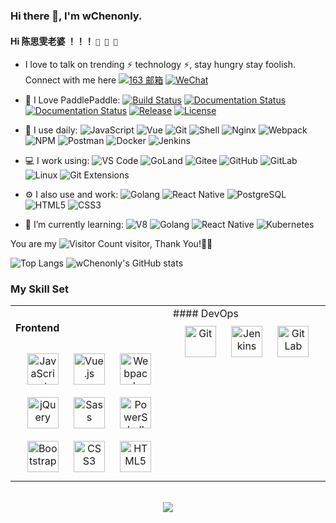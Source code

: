 ### Hi there 👋, I'm wChenonly.
#### Hi 陈思雯老婆 ！！！ `🎉 🎉 🎉 `





- I love to talk on trending ⚡ technology ⚡, stay hungry stay foolish. Connect with me here   [![163 邮箱](https://img.shields.io/badge/-find_livingbody@qq.com-c14438?style=plastic&link=mailto:livingbody@qq.com)](mailto:livingbody@qq.com)
    [![WeChat](https://img.shields.io/badge/WeChat-07C160?logo=wechat&logoColor=white)](https://raw.githubusercontent.com/livingbody/nav/master/static/images/WeChat.jpg)

- 🚀 I Love PaddlePaddle:
    [![Build Status](https://travis-ci.org/PaddlePaddle/Paddle.svg?branch=develop)](https://travis-ci.org/PaddlePaddle/Paddle)
    [![Documentation Status](https://img.shields.io/badge/docs-latest-brightgreen.svg?style=flat)](https://paddlepaddle.org.cn/documentation/docs/en/guides/index_en.html)
    [![Documentation Status](https://img.shields.io/badge/中文文档-最新-brightgreen.svg)](https://paddlepaddle.org.cn/documentation/docs/zh/guides/index_cn.html)
    [![Release](https://img.shields.io/github/release/PaddlePaddle/Paddle.svg)](https://github.com/PaddlePaddle/Paddle/releases)
    [![License](https://img.shields.io/badge/license-Apache%202-blue.svg)](LICENSE)


- 🚀 I use daily:
  ![JavaScript](https://img.shields.io/badge/JavaScript-000000?logo=JavaScript&logoColor=FFCA28)
  ![Vue](https://img.shields.io/badge/Vue.js-35495E?logo=vue.js&logoColor=4FC08D)
  ![Git](https://img.shields.io/badge/-Git-000000?logo=git&logoColor=FF7043)
  ![Shell](https://img.shields.io/badge/-Shell-4EC422?logo=Shell&logoColor=FF7043)
  ![Nginx](https://img.shields.io/badge/-Nginx-F6C915?logo=nginx&logoColor=029137)
  ![Webpack](https://img.shields.io/badge/-webpack-2B3A42?logo=webpack&logoColor=75AFCC)
  ![NPM](https://img.shields.io/badge/-NPM-2875E3?logo=npm&logoColor=029137)
  ![Postman](https://img.shields.io/badge/-Postman-7A1FA2?logo=postman&logoColor=FC8019)
  ![Docker](https://img.shields.io/badge/docker-20232A?logo=docker&logoColor=61DAFB)
  ![Jenkins](https://img.shields.io/badge/-Jenkins-F6C915?logo=jenkins&logoColor=F16061)

- 💻 I work using:
  ![VS Code](https://img.shields.io/badge/-VS%20Code-007ACC?style=plastic&logo=visual-studio-code)
  ![GoLand](https://img.shields.io/badge/-GoLand-000?logo=goland&logoColor=00ACC1)
  ![Gitee](https://img.shields.io/badge/-Gitee-A80025?logo=gitee&logoColor=F16061)
  ![GitHub](https://img.shields.io/badge/-GitHub-181717?style=plastic&logo=github)
  ![GitLab](https://img.shields.io/badge/-GitLab-FCA121?style=plastic&logo=gitlab)
  ![Linux](https://img.shields.io/badge/-Linux-F16061?logo=linux&logoColor=000)
  ![Git Extensions](https://img.shields.io/badge/-Git%20Extensions-green?logo=git%20extensions&logoColor=DE3929)

- ⚙️ I also use and work:
  ![Golang](https://img.shields.io/badge/-Golang-02569B?logo=go&logoColor=00ACC1)
  ![React Native](https://img.shields.io/badge/React_Native-20232A?logo=react&logoColor=61DAFB)
  ![PostgreSQL](https://img.shields.io/badge/-PostgreSQL-336791?style=plastic&logo=postgresql)
  ![HTML5](https://img.shields.io/badge/-HTML5-E34F26?style=plastic&logo=html5&logoColor=white)
  ![CSS3](https://img.shields.io/badge/-CSS3-1572B6?style=plastic&logo=css3)

- 🌱 I’m currently learning:
  ![V8](https://img.shields.io/badge/-V8-3DDC84?logo=v8&logoColor=4788F4)
  ![Golang](https://img.shields.io/badge/-Golang-02569B?logo=go&logoColor=00ACC1)
  ![React Native](https://img.shields.io/badge/React_Native-20232A?logo=react&logoColor=61DAFB)
  ![Kubernetes](https://img.shields.io/badge/-Kubernetes-F5F5F5?logo=Kubernetes&logoColor=316CE6)


You are my ![Visitor Count](https://profile-counter.glitch.me/wChenonly/count.svg) visitor, Thank You!🎉🎉

![Top Langs](https://github-readme-stats.vercel.app/api/top-langs/?username=wChenonly)
![wChenonly's GitHub stats](https://github-readme-stats.vercel.app/api?username=wChenonly&show_icons=true)

### My Skill Set
<table><tr><td valign="top" width="33%">



#### Frontend
<div align="center">
<img style="margin: 10px" src="https://profilinator.rishav.dev/skills-assets/javascript-original.svg" alt="JavaScript" height="50" />
<img style="margin: 10px" src="https://profilinator.rishav.dev/skills-assets/vuejs-original-wordmark.svg" alt="Vue.js" height="50" />
<img style="margin: 10px" src="https://profilinator.rishav.dev/skills-assets/webpack-original.svg" alt="Webpack" height="50" />
<img style="margin: 10px" src="https://profilinator.rishav.dev/skills-assets/jquery.png" alt="jQuery" height="50" />
<img style="margin: 10px" src="https://profilinator.rishav.dev/skills-assets/sass-original.svg" alt="Sass" height="50" />
<img style="margin: 10px" src="https://profilinator.rishav.dev/skills-assets/powershell.png" alt="PowerShell" height="50" />
<img style="margin: 10px" src="https://profilinator.rishav.dev/skills-assets/bootstrap-plain.svg" alt="Bootstrap" height="50" />
<img style="margin: 10px" src="https://profilinator.rishav.dev/skills-assets/css3-original-wordmark.svg" alt="CSS3" height="50" />
<img style="margin: 10px" src="https://profilinator.rishav.dev/skills-assets/html5-original-wordmark.svg" alt="HTML5" height="50" />
</div>
</td>

<td valign="top" width="33%">
#### DevOps
<div align="center">
<img style="margin: 10px" src="https://profilinator.rishav.dev/skills-assets/git-scm-icon.svg" alt="Git" height="50" />
<img style="margin: 10px" src="https://profilinator.rishav.dev/skills-assets/jenkins-icon.svg" alt="Jenkins" height="50" />
<img style="margin: 10px" src="https://profilinator.rishav.dev/skills-assets/gitlab.svg" alt="GitLab" height="50" />
</div>
</td>
</tr>
</table>

<br/>
<div align="center">
  <a href="https://raw.githubusercontent.com/livingbody/nav/master/static/images/buymeacoffee.jpg" target="_blank" style="display: inline-block;">
    <img
        src="https://img.shields.io/badge/Donate-Buy%20Me%20A%20Coffee-orange.svg?style=flat-square"
        align="center"
    />
  </a>
</div>
